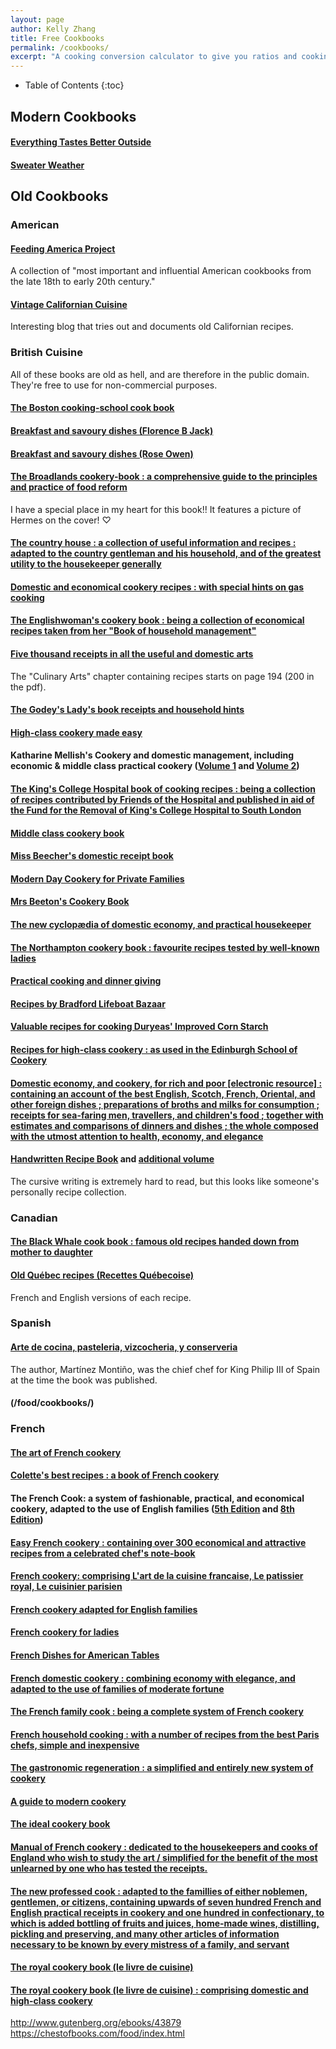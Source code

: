 ```yaml
---
layout: page
author: Kelly Zhang
title: Free Cookbooks
permalink: /cookbooks/
excerpt: "A cooking conversion calculator to give you ratios and cooking times for common foods."
---
```

<style>
input[type=text], input[type=number], select {
  width: 100%;
  padding: 1px 2px;
  <!-- margin: 2px 0; -->
  display: inline-block;
  border: 1px solid #ccc;
  border-radius: 4px;
  box-sizing: border-box;
}
</style>

* Table of Contents
{:toc}

## Modern Cookbooks

#### [Everything Tastes Better Outside](https://assets.tastecooking.com/wp-content/uploads/2018/05/Everything-Tastes-Better-Outside-Cookbook.pdf)

#### [Sweater Weather](https://assets.tastecooking.com/wp-content/uploads/2017/11/TASTE-SWEATER-COOKBOOK_links_compressed.pdf)

## Old Cookbooks

### American

#### [Feeding America Project](http://digital.lib.msu.edu/projects/cookbooks/index.cfm)

A collection of "most important and influential American cookbooks from the late 18th to early 20th century."

#### [Vintage Californian Cuisine](http://www.vintagecaliforniacuisine.com/)

Interesting blog that tries out and documents old Californian recipes.

### British Cuisine

All of these books are old as hell, and are therefore in the public domain. They're free to use for non-commercial purposes.

#### [The Boston cooking-school cook book](/food/cookbooks/boston-cooking-school.pdf)

#### [Breakfast and savoury dishes (Florence B Jack)](/food/cookbooks/breakfast-savoury-florence.pdf)

#### [Breakfast and savoury dishes (Rose Owen)](/food/cookbooks/breakfast-savoury-roc.pdf)

#### [The Broadlands cookery-book : a comprehensive guide to the principles and practice of food reform](/food/cookbooks/broadlands.pdf)

I have a special place in my heart for this book!! It features a picture of Hermes on the cover! ♡

#### [The country house : a collection of useful information and recipes : adapted to the country gentleman and his household, and of the greatest utility to the housekeeper generally](/food/cookbooks/country-house.pdf)

#### [Domestic and economical cookery recipes : with special hints on gas cooking](/food/cookbooks/domestic-and-economical.pdf)

#### [The Englishwoman's cookery book : being a collection of economical recipes taken from her "Book of household management"](/food/cookbooks/englishwomans-cookery.pdf)

#### [Five thousand receipts in all the useful and domestic arts](/food/cookbooks/five-thousand-receipts.pdf)

The "Culinary Arts" chapter containing recipes starts on page 194 (200 in the pdf).

#### [The Godey's Lady's book receipts and household hints](/food/cookbooks/godeys-lady.pdf)

#### [High-class cookery made easy](/food/cookbooks/high-class-cookery.pdf)

#### Katharine Mellish's Cookery and domestic management, including economic & middle class practical cookery ([Volume 1](/food/cookbooks/katharine-mellish-1.pdf) and [Volume 2](/food/cookbooks/katharine-mellish-2.pdf))

#### [The King's College Hospital book of cooking recipes : being a collection of recipes contributed by Friends of the Hospital and published in aid of the Fund for the Removal of King's College Hospital to South London](/food/cookbooks/kings-college-hospital.pdf)

#### [Middle class cookery book](/food/cookbooks/middle-class.pdf)

#### [Miss Beecher's domestic receipt book](/food/cookbooks/miss-beecher.pdf)

#### [Modern Day Cookery for Private Families](/food/cookbooks/modern-cookery.pdf)

#### [Mrs Beeton's Cookery Book](/food/cookbooks/mrs-beeton.pdf)

#### [The new cyclopædia of domestic economy, and practical housekeeper](/food/cookbooks/new-cyclopaedia.pdf)

#### [The Northampton cookery book : favourite recipes tested by well-known ladies](/food/cookbooks/northampton.pdf)

#### [Practical cooking and dinner giving](/food/cookbooks/practical-cooking.pdf)

#### [Recipes by Bradford Lifeboat Bazaar](/food/cookbooks/bradford-lifeboat-bazaar.pdf)

#### [Valuable recipes for cooking Duryeas' Improved Corn Starch](/food/cookbooks/duryeas-improved-corn-starch.pdf)

#### [Recipes for high-class cookery : as used in the Edinburgh School of Cookery](/food/cookbooks/high-class-cookery-1.pdf)

#### [](/food/cookbooks/)

#### [](/food/cookbooks/)

#### [](/food/cookbooks/)

#### [](/food/cookbooks/)

#### [Domestic economy, and cookery, for rich and poor [electronic resource] : containing an account of the best English, Scotch, French, Oriental, and other foreign dishes ; preparations of broths and milks for consumption ; receipts for sea-faring men, travellers, and children's food ; together with estimates and comparisons of dinners and dishes ; the whole composed with the utmost attention to health, economy, and elegance](/food/cookbooks/domestic-economy.pdf)

#### [](/food/cookbooks/)

#### [Handwritten Recipe Book](/food/cookbooks/handwritten-recipe-book-1.pdf) and [additional volume](handwritten-recipe-book-2)

The cursive writing is extremely hard to read, but this looks like someone's personally recipe collection.

#### [](/food/cookbooks/)

#### [](/food/cookbooks/)

### Canadian

#### [The Black Whale cook book : famous old recipes handed down from mother to daughter](https://ia600701.us.archive.org/12/items/McGillLibrary-rbsc_black-whale-cook-book_OCTAVO9893-18717/rbsc_black-whale-cook-book_OCTAVO9893.pdf)

#### [Old Québec recipes (Recettes Québecoise)](https://ia902906.us.archive.org/27/items/McGillLibrary-rbsc-cookbook-coll-TX7156O5361966-18655/rbsc-cookbook-coll-TX7156O5361966.pdf)

French and English versions of each recipe.

### Spanish

#### [Arte de cocina, pasteleria, vizcocheria, y conserveria](/food/cookbooks/arte-de-cocina.pdf)

The author, Martínez Montiño, was the chief chef for King Philip III of Spain at the time the book was published.

#### (/food/cookbooks/)

### French

#### [The art of French cookery](/food/cookbooks/art-french-cookery.pdf)

#### [Colette's best recipes : a book of French cookery](https://archive.org/details/McGillLibrary-104452-189/page/n8)

#### The French Cook: a system of fashionable, practical, and economical cookery, adapted to the use of English families ([5th Edition](/food/cookbooks/french-cook-5.pdf) and [8th Edition](https://ia802807.us.archive.org/15/items/b29308719/b29308719.pdf))

#### [Easy French cookery : containing over 300 economical and attractive recipes from a celebrated chef's note-book](https://archive.org/details/b21506036/page/n4)

#### [French cookery: comprising L'art de la cuisine francaise, Le patissier royal, Le cuisinier parisien](/food/cookbooks/french-cookery.pdf)

#### [French cookery adapted for English families](https://archive.org/details/b21505330/page/n4)

#### [French cookery for ladies](https://archive.org/details/b21524671/page/n4)

#### [French Dishes for American Tables](https://archive.org/details/frenchdishesfora45348gut)

#### [French domestic cookery : combining economy with elegance, and adapted to the use of families of moderate fortune](https://ia801306.us.archive.org/32/items/b21531171/b21531171.pdf)

#### [The French family cook : being a complete system of French cookery](/food/cookbooks/french-family-cook.pdf)

#### [French household cooking : with a number of recipes from the best Paris chefs, simple and inexpensive](/food/cookbooks/french-household-cooking.pdf)

#### [The gastronomic regeneration : a simplified and entirely new system of cookery](https://archive.org/details/gastronomicregen00soye/page/n6)

#### [A guide to modern cookery](https://archive.org/details/b21530142/page/n4)

#### [The ideal cookery book](https://archive.org/details/frenchdishesfora45348gut)

#### [Manual of French cookery : dedicated to the housekeepers and cooks of England who wish to study the art / simplified for the benefit of the most unlearned by one who has tested the receipts.](/food/cookbooks/manual-french-cookery.pdf)

#### [The new professed cook : adapted to the famillies of either noblemen, gentlemen, or citizens, containing upwards of seven hundred French and English practical receipts in cookery and one hundred in confectionary, to which is added bottling of fruits and juices, home-made wines, distilling, pickling and preserving, and many other articles of information necessary to be known by every mistress of a family, and servant](https://archive.org/details/b21530865/page/n4)

#### [The royal cookery book (le livre de cuisine)](/food/cookbooks/royal-cookery.pdf)

#### [The royal cookery book (le livre de cuisine) : comprising domestic and high-class cookery](/food/cookbooks/royal-cookery-1.pdf)

http://www.gutenberg.org/ebooks/43879
https://chestofbooks.com/food/index.html
